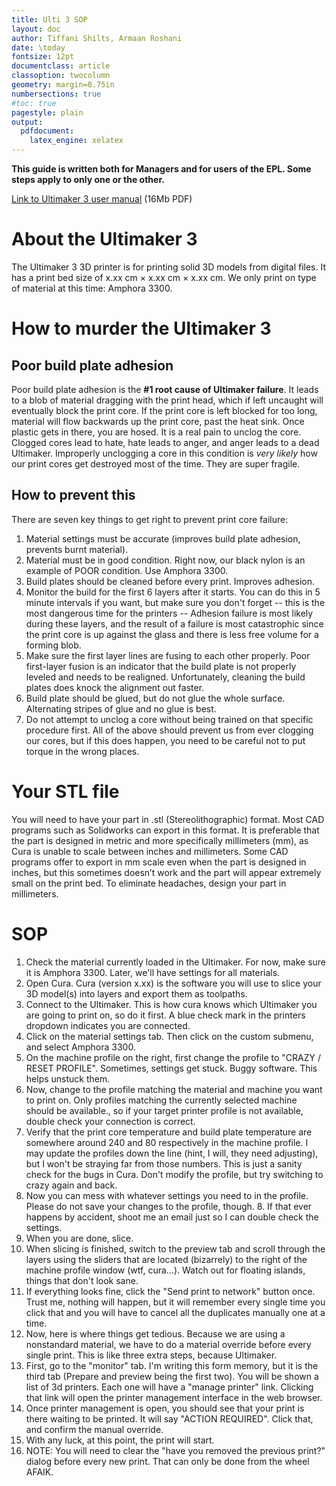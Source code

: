 ```yaml
---
title: Ulti 3 SOP
layout: doc
author: Tiffani Shilts, Armaan Roshani
date: \today
fontsize: 12pt
documentclass: article
classoption: twocolumn
geometry: margin=0.75in
numbersections: true
#toc: true
pagestyle: plain
output:
  pdfdocument:
    latex_engine: xelatex
---
```


**This guide is written both for Managers and for users of the EPL. Some steps apply to only one or the other.**

[Link to Ultimaker 3 user manual](https://ultimaker.com/download/61355/Ultimaker%203%20manual%20%28EN%29.pdf) (16Mb PDF)

# About the Ultimaker 3
The Ultimaker 3 3D printer is for printing solid 3D models from digital files. It has a print bed size of x.xx cm × x.xx cm × x.xx cm. We only print on type of material at this time: Amphora 3300. 

# How to murder the Ultimaker 3

## Poor build plate adhesion

Poor build plate adhesion is the **#1 root cause of Ultimaker failure**. It leads to a blob of material dragging with the print head, which if left uncaught will eventually block the print core. If the print core is left blocked for too long, material will flow backwards up the print core, past the heat sink. Once plastic gets in there, you are hosed. It is a real pain to unclog the core. Clogged cores lead to hate, hate leads to anger, and anger leads to a dead Ultimaker. Improperly unclogging a core in this condition is *very likely* how our print cores get destroyed most of the time. They are super fragile.

## How to prevent this

There are seven key things to get right to prevent print core failure:
1. Material settings must be accurate (improves build plate adhesion, prevents burnt material).
2. Material must be in good condition. Right now, our black nylon is an example of POOR condition. Use Amphora 3300.
3. Build plates should be cleaned before every print. Improves adhesion.
4. Monitor the build for the first 6 layers after it starts. You can do this in 5 minute intervals if you want, but make sure you don't forget -- this is the most dangerous time for the printers -- Adhesion failure is most likely during these layers, and the result of a failure is most catastrophic since the print core is up against the glass and there is less free volume for a forming blob.
5. Make sure the first layer lines are fusing to each other properly. Poor first-layer fusion is an indicator that the build plate is not properly leveled and needs to be realigned. Unfortunately, cleaning the build plates does knock the alignment out faster.
6. Build plate should be glued, but do not glue the whole surface. Alternating stripes of glue and no glue is best.
7. Do not attempt to unclog a core without being trained on that specific procedure first. All of the above should prevent us from ever clogging our cores, but if this does happen, you need to be careful not to put torque in the wrong places.

# Your STL file
You will need to have your part in .stl  (Stereolithographic) format. Most CAD programs such as Solidworks can export in this format. It is preferable that the part is designed in metric and more specifically millimeters (mm), as Cura is unable to scale between inches and millimeters. 
Some CAD programs offer to export in mm scale even when the part is designed in inches, but this sometimes doesn’t work and the part will appear extremely small on the print bed. To eliminate headaches, design your part in millimeters. 

# SOP

1. Check the material currently loaded in the Ultimaker. For now, make sure it is Amphora 3300. Later, we'll have settings for all materials.
2. Open Cura. Cura (version x.xx) is the software you will use to slice your 3D model(s) into layers and export them as toolpaths. 
3. Connect to the Ultimaker. This is how cura knows which Ultimaker you are going to print on, so do it first. A blue check mark in the printers dropdown indicates you are connected.
4. Click on the material settings tab. Then click on the custom submenu, and select Amphora 3300.
5. On the machine profile on the right, first change the profile to "CRAZY / RESET PROFILE". Sometimes, settings get stuck. Buggy software. This helps unstuck them.
5. Now, change to the profile matching the material and machine you want to print on. Only profiles matching the currently selected machine should be available., so if your target printer profile is not available, double check your connection is correct.
6. Verify that the print core temperature and build plate temperature are somewhere around 240 and 80 respectively in the machine profile. I may update the profiles down the line (hint, I will, they need adjusting), but I won't be straying far from those numbers. This is just a sanity check for the bugs in Cura. Don't modify the profile, but try switching to crazy again and back.
7. Now you can mess with whatever settings you need to in the profile. Please do not save your changes to the profile, though. 8. If that ever happens by accident, shoot me an email just so I can double check the settings.
9. When you are done, slice.
10. When slicing is finished, switch to the preview tab and scroll through the layers using the sliders that are located (bizarrely) to the right of the machine profile window (wtf, cura...). Watch out for floating islands, things that don't look sane.
11. If everything looks fine, click the "Send print to network" button once. Trust me, nothing will happen, but it will remember every single time you click that and you will have to cancel all the duplicates manually one at a time.
12. Now, here is where things get tedious. Because we are using a nonstandard material, we have to do a material override before every single print. This is like three extra steps, because Ultimaker.
13. First, go to the "monitor" tab. I'm writing this form memory, but it is the third tab (Prepare and preview being the first two). You will be shown a list of 3d printers. Each one will have a "manage printer" link. Clicking that link will open the printer management interface in the web browser.
14. Once printer management is open, you should see that your print is there waiting to be printed. It will say "ACTION REQUIRED". Click that, and confirm the manual override.
15. With any luck, at this point, the print will start.
16. NOTE: You will need to clear the "have you removed the previous print?" dialog before every new print. That can only be done from the wheel AFAIK.
